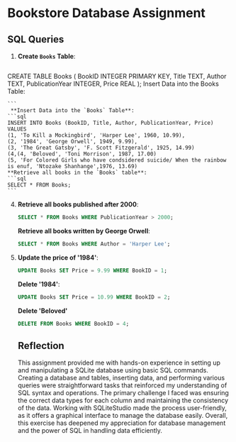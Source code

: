 # Bookstore Database Assignment

## SQL Queries

1. **Create `Books` Table**:
    ```sql
  CREATE TABLE Books (
    BookID INTEGER PRIMARY KEY,
    Title TEXT,
    Author TEXT,
    PublicationYear INTEGER,
    Price REAL
);
Insert Data into the Books Table:

    ```
     **Insert Data into the `Books` Table**:
    ```sql
    INSERT INTO Books (BookID, Title, Author, PublicationYear, Price) VALUES
    (1, 'To Kill a Mockingbird', 'Harper Lee', 1960, 10.99),
    (2, '1984', 'George Orwell', 1949, 9.99),
    (3, 'The Great Gatsby', 'F. Scott Fitzgerald', 1925, 14.99)
    (4,(4, 'Beloved', 'Toni Morrison', 1987, 17.00)
    (5, 'For Colored Girls who have condsidered suicide/ When the rainbow is enuf, 'Ntozake Shanhange',1976, 13.69)
    **Retrieve all books in the `Books` table**:
    ```sql
    SELECT * FROM Books;
    ```
4. **Retrieve all books published after 2000**:
    ```sql
    SELECT * FROM Books WHERE PublicationYear > 2000;
    ```
    **Retrieve all books written by George Orwell**:
    ```sql
    SELECT * FROM Books WHERE Author = 'Harper Lee';
    ```
6. **Update the price of '1984'**:
    ```sql
    UPDATE Books SET Price = 9.99 WHERE BookID = 1;
    ```
    **Delete '1984'**:
    ```sql
    UPDATE Books SET Price = 10.99 WHERE BookID = 2;
    ```
    **Delete 'Beloved'**
   ```sql
   DELETE FROM Books WHERE BookID = 4;
   ```
   ## Reflection
   This assignment provided me with hands-on experience in setting up and manipulating a SQLite database using basic SQL commands. Creating a database and tables, inserting data, and performing various queries were straightforward tasks that reinforced my understanding of SQL syntax and operations. The primary challenge I faced was ensuring the correct data types for each column and maintaining the consistency of the data. Working with SQLiteStudio made the process user-friendly, as it offers a graphical interface to manage the database easily. Overall, this exercise has deepened my appreciation for database management and the power of SQL in handling data efficiently.
